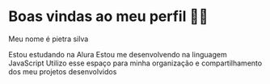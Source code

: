 # Boas vindas ao meu perfil 💙💙
Meu nome é pietra silva 

Estou estudando na Alura
Estou me desenvolvendo na linguagem JavaScript
Utilizo esse espaço para minha organização e compartilhamento dos meu projetos desenvolvidos 
 
